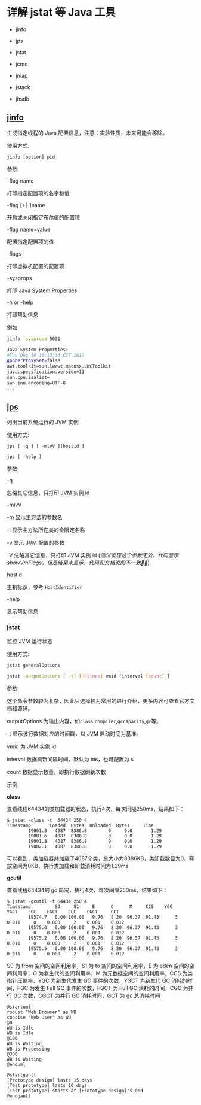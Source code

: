 # 详解 jstat 等 Java 工具

* jinfo
* jps
* jstat 
* jcmd
* jmap
* jstack

* jhsdb

## [jinfo](https://docs.oracle.com/javase/10/tools/jinfo.htm#JSWOR744)

生成指定线程的 Java 配置信息，注意：实验性质，未来可能会移除。

使用方式: 

```
jinfo [option] pid
```

参数:

-flag name

打印指定配置项的名字和值

-flag [+|-]name

开启或关闭指定布尔值的配置项

-flag name=value

配置指定配置项的值

-flags

打印虚拟机配置的配置项

-sysprops

打印 Java System Properties

-h or -help

打印帮助信息

例如:

```sh
jinfo -sysprops 5031

Java System Properties:
#Tue Dec 10 16:13:36 CST 2019
gopherProxySet=false
awt.toolkit=sun.lwawt.macosx.LWCToolkit
java.specification.version=11
sun.cpu.isalist=
sun.jnu.encoding=UTF-8
...
```

## [jps](https://docs.oracle.com/en/java/javase/11/tools/jps.html#GUID-6EB65B96-F9DD-4356-B825-6146E9EEC81E)

列出当前系统运行的 JVM 实例

使用方式:

```
jps [ -q ] [ -mlvV ][hostid ]

jps [ -help ]
```

参数:

-q

忽略其它信息，只打印 JVM 实例 id

-mlvV

-m 显示主方法的参数名

-l 显示主方法所在类的全限定名称

-v 显示 JVM 配置的参数

-V 忽略其它信息，只打印 JVM 实例 id (*测试发现这个参数无效，代码显示 showVmFlags，但是结果未显示，代码和文档说的不一致🤷‍♂️*)

hostid

主机标识，参考 `HostIdentifier`

-help

显示帮助信息

### [jstat](https://docs.oracle.com/en/java/javase/11/tools/jstat.html#GUID-5F72A7F9-5D5A-4486-8201-E1D1BA8ACCB5)

监控 JVM 运行状态

使用方式:

```sh
jstat generalOptions

jstat -outputOptions [ -t] [-hlines] vmid [interval [count] ]
```

参数:

这个命令参数较为复杂，因此只选择较为常用的进行介绍，更多内容可查看官方文档和源码。

outputOptions 为输出内容，如`class`,`compiler`,`gccapacity`,`gc`等。

-t 显示该行数据对应的时间戳，以 JVM 启动时间为基准。

vmid 为 JVM 实例 id

interval 数据刷新间隔时间，默认为 ms，也可配置为 s

count 数据显示数量，即执行数据刷新次数

示例:

**class**

查看线程64434的类加载器的状态，执行4次，每次间隔250ms，结果如下：

```
$ jstat -class -t  64434 250 4 
Timestamp       Loaded  Bytes  Unloaded  Bytes     Time
        19001.3   4087  8386.8        0     0.0       1.29
        19001.6   4087  8386.8        0     0.0       1.29
        19001.8   4087  8386.8        0     0.0       1.29
        19002.1   4087  8386.8        0     0.0       1.29
```

可以看到，类加载器共加载了4087个类，总大小为8386KB，类卸载数目为0，释放空间为0KB，执行类加载和卸载消耗时间为1.29ms

**gcutil**

查看线程64434的 gc 简况，执行4次，每次间隔250ms，结果如下：

```
$ jstat -gcutil -t 64434 250 4
Timestamp         S0     S1     E      O      M     CCS    YGC     YGCT    FGC    FGCT    CGC    CGCT     GCT
        19574.7   0.00 100.00   9.76   8.20  96.37  91.43      3    0.011     0    0.000     2    0.001    0.012
        19575.0   0.00 100.00   9.76   8.20  96.37  91.43      3    0.011     0    0.000     2    0.001    0.012
        19575.2   0.00 100.00   9.76   8.20  96.37  91.43      3    0.011     0    0.000     2    0.001    0.012
        19575.5   0.00 100.00   9.76   8.20  96.37  91.43      3    0.011     0    0.000     2    0.001    0.012
```

S0 为 from 空间的空间利用率，S1 为 to 空间的空间利用率，E 为 eden 空间的空间利用率，O 为老生代的空间利用率，M 为元数据空间的空间利用率，CCS 为类指针压缩率，YGC 为新生代发生 GC 事件的次数，YGCT 为新生代 GC 消耗的时间，FGC 为发生 Full GC 事件的次数，FGCT 为 Full GC 消耗的时间，CGC 为并行 GC 次数，CGCT 为并行 GC 消耗时间，GCT 为 gc 总消耗时间

```plantuml
@startuml
robust "Web Browser" as WB
concise "Web User" as WU
@0
WU is Idle
WB is Idle
@100
WU is Waiting
WB is Processing
@300
WB is Waiting
@enduml
```

```plantuml
@startgantt
[Prototype design] lasts 15 days
[Test prototype] lasts 10 days
[Test prototype] starts at [Prototype design]'s end
@endgantt
```